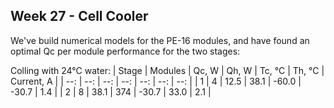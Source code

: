 ## Week 27 - Cell Cooler
We've build numerical models for the PE-16 modules, and have found an optimal Qc per module performance for the two stages:

Colling with 24&deg;C water:
| Stage | Modules | Qc, W | Qh, W | Tc, &deg;C | Th, &deg;C | Current, A |
| --: | --: | --: | --: | --: | --: | --: |
| 1 | 4 | 12.5 | 38.1 | -60.0 | -30.7 | 1.4 |
| 2 | 8 | 38.1 | 374 | -30.7 | 33.0 | 2.1 |

